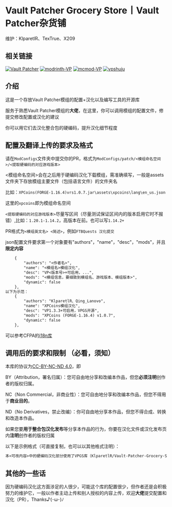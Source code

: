 # **Vault Patcher Grocery Store丨Vault Patcher杂货铺**

维护：KlparetlR、TexTrue、X209

## 相关链接

[![Vault Patcher](https://img.shields.io/badge/github-Vault%20Patcher-blue)](https://github.com/3093FengMing/VaultPatcher)
[![modrinth-VP](https://img.shields.io/badge/modrinth-Vault%20Patcher-green)](https://modrinth.com/mod/vault-patcher/versions)
[![mcmod-VP](https://img.shields.io/badge/mcmod-Vault%20Patcher-blue)](https://www.mcmod.cn/class/8765.html)
[![vpshuju](https://img.shields.io/badge/modrinth-%E6%95%B0%E6%8D%AE%E5%BA%93%E4%B8%BB%E4%B8%8B%E8%BD%BD%E5%9C%B0%E5%9D%80-purple)](https://modrinth.com/resourcepack/vmct)

## 介绍

这是一个存放Vault Patcher模组的配置+汉化以及编写工具的开源库

服务于熟悉Vault Patcher模组的**大佬**，在这里，你可以调用模组的配置文件，修提交修改配置或汉化的建议

你可以用它们去汉化整合包的硬编码，提升汉化细节程度

## 配置及翻译上传的要求及格式

请在`ModConfigs`文件夹中提交你的PR，格式为`ModConfigs/patch/<模组命名空间>/<提取硬编码的对应游戏版本>`

<模组命名空间>会在之后用于硬编码汉化下载模组，需准确填写，一般是assets文件夹下存放模组主要文件（包括语言文件）的文件夹名

比如：`XPCoins(FORGE-1.16.4)vrs1.0.7.jar\assets\xpcoins\lang\en_us.json`

这里的`xpcoins`即为模组命名空间

`<提取硬编码的对应游戏版本>`尽量写区间（尽量测试保证区间内的版本启用它时不报错）,比如：`1.20.1-1.14.2`，高版本在前。也可以写`1.14.2+`

PR格式为`<模组英文名> <简述>`，例如`FTBQuests 汉化提交`

json配置文件要求第一个对象要有"authors"，"name"，"desc"，"mods"，并且**限定内容**
```txt
    {
        "authors": "<作者名>",
        "name": "<模组名>模组汉化",
        "desc": "VP<版本号>+可启用，...",
        "mods": "<模组信息，要细致到模组名、游戏版本、模组版本>",
        "dynamic": false
    },
以下为示范：
    {
        "authors": "KlparetlR、Qing_Lanovo",
        "name": "XPCoins模组汉化",
        "desc": "VP1.3.3+可启用，VPGS开源",
        "mods": "XPCoins (FORGE-1.16.4) v1.0.7",
        "dynamic": false
    },
```

可以参考CFPA的[i18n库](https://github.com/CFPAOrg/Minecraft-Mod-Language-Package/blob/main/CONTRIBUTING.md)

## 调用后的要求和限制 **（必看，须知）**

本库的协议为[CC-BY-NC-ND 4.0](https://github.com/KlparetlR/Vault-Patcher-Grocery-Store/blob/main/LICENSE.txt)，即

BY（Attribution，署名归属）：您可自由地分享和改编本作品，但您**必须注明**创作者的版权归属。

NC（Non Commercial，非商业性）：您可自由地分享和改编本作品，但您不得用于**商业目的**。

ND（No Derivatives，禁止改编）：你可自由地分享本作品，但您不得合成、转换和改造本作品。

如果您要**用于整合包汉化发布**等分享本作品的行为，你要在汉化文件或汉化发布页内**注明**创作者的版权归属

以下是示例格式（可直接复制，也可以以其他格式注明）：
```txt
本<可改内容>中的硬编码汉化部分使用了VPGS库（KlparetlR/Vault-Patcher-Grocery-Store）提供的内容
```

## 其他的一些话

因为硬编码汉化这方面涉足的人很少，可能这个库的配置很少，但作者还是会积极努力的维护它，一般以作者主动上传和别人授权的内容上传，欢迎**大佬**提交配置和汉化（PR），Thanks♪(･ω･)ﾉ
